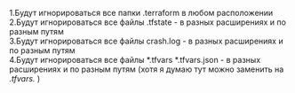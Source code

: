 1.Будут игнорироваться все папки .terraform в любом расположении   
2.Будут игнорироваться все файлы .tfstate - в разных расширениях и по разным путям   
3.Будут игнорироваться все файлы crash.log - в разных расширениях и по разным путям   
4.Будут игнорироваться все файлы *.tfvars *.tfvars.json - в разных расширениях и по разным путям (хотя я думаю тут можно заменить  на  *.tfvars.* )    
